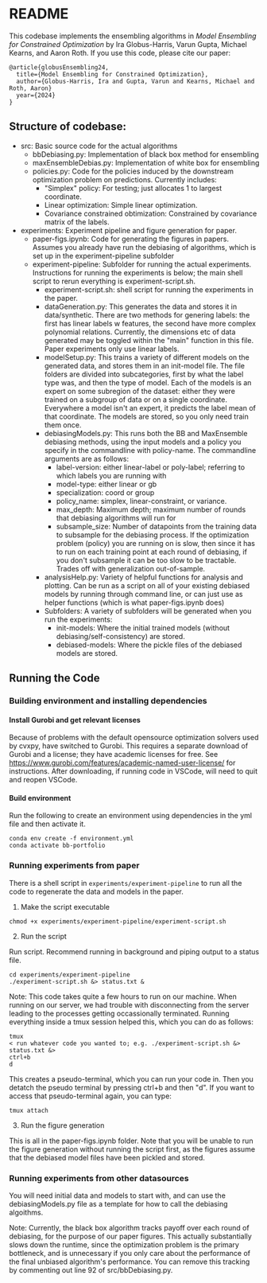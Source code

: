 # README

This codebase implements the ensembling algorithms in *Model Ensembling for Constrained Optimization* by Ira Globus-Harris, Varun Gupta, Michael Kearns, and Aaron Roth. If you use this code, please cite our paper:

```
@article{globusEnsembling24,
  title={Model Ensembling for Constrained Optimization},
  author={Globus-Harris, Ira and Gupta, Varun and Kearns, Michael and Roth, Aaron}
  year={2024}
}
```

## Structure of codebase:

* src: Basic source code for the actual algorithms
    * bbDebiasing.py: Implementation of black box method for ensembling
    * maxEnsembleDebias.py: Implementation of white box for ensembling
    * policies.py: Code for the policies induced by the downstream optimization problem on predictions. Currently includes:
        * "Simplex" policy: For testing; just allocates 1 to largest coordinate.
        * Linear optimization: Simple linear optimization.
        * Covariance constrained obtimization: Constrained by covariance matrix of the labels. 
* experiments: Experiment pipeline and figure generation for paper. 
    * paper-figs.ipynb: Code for generating the figures in papers. Assumes you already have run the debiasing of algorithms, which is set up in the experiment-pipeline subfolder
    * experiment-pipeline: Subfolder for running the actual experiments. 
        Instructions for running the experiments is below; the main shell script to rerun everything is experiment-script.sh.
        * experiment-script.sh: shell script for running the experiments in the paper. 
        * dataGeneration.py: This generates the data and stores it in data/synthetic. There are two methods for genering labels: the first has linear labels w features, the second have more complex polynomial relations. Currently, the dimensions etc of data generated may be toggled within the "main" function in this file. Paper experiments only use linear labels. 
        * modelSetup.py: This trains a variety of different models on the generated data, and stores them in an init-model file. The file folders are divided into subcategories, first by what the label type was, and then the type of model. Each of the models is an expert on some subregion of the dataset: either they were trained on a subgroup of data or on a single coordinate. Everywhere a model isn't an expert, it predicts the label mean of that coordinate. The models are stored, so you only need train them once.
        * debiasingModels.py: This runs both the BB and MaxEnsemble debiasing methods, using the input models and a policy you specify in the commandline with policy-name. The commandline arguments are as follows:
            * label-version: either linear-label or poly-label; referring to which labels you are running with
            * model-type: either linear or gb
            * specialization: coord or group
            * policy_name: simplex, linear-constraint, or variance. 
            * max_depth: Maximum depth; maximum number of rounds that debiasing algorithms will run for 
            * subsample_size: Number of datapoints from the training data to subsample for the debiasing process. If the optimization problem (policy) you are running on is slow, then since it has to run on each training point at each round of debiasing, if you don't subsample it can be too slow to be tractable. Trades off with generalization out-of-sample.
        * analysisHelp.py: Variety of helpful functions for analysis and plotting. Can be run as a script on all of your existing debiased models by running through command line, or can just use as helper functions (which is what paper-figs.ipynb does)
        * Subfolders: A variety of subfolders will be generated when you run the experiments:
            * init-models: Where the initial trained models (without debiasing/self-consistency) are stored.
            * debiased-models: Where the pickle files of the debiased models are stored. 

## Running the Code

### Building environment and installing dependencies

#### Install Gurobi and get relevant licenses

Because of problems with the default opensource optimization solvers used by cvxpy, have switched to Gurobi. This requires a separate download of Gurobi and a license; they have academic licenses for free. See https://www.gurobi.com/features/academic-named-user-license/ for instructions. After downloading, if running code in VSCode, will need to quit and reopen VSCode. 

#### Build environment

Run the following to create an environment using dependencies in the yml file and then activate it. 
```
conda env create -f environment.yml
conda activate bb-portfolio
```

### Running experiments from paper

There is a shell script in ```experiments/experiment-pipeline``` to run all the code to regenerate the data and models in the paper. 

1. Make the script executable

```
chmod +x experiments/experiment-pipeline/experiment-script.sh 
```

2. Run the script

Run script. Recommend running in background and piping output to a status file. 
```
cd experiments/experiment-pipeline
./experiment-script.sh &> status.txt &
```
Note: This code takes quite a few hours to run on our machine. When running on our server, we had trouble with disconnecting from the server leading to the processes getting occassionally terminated. Running everything inside a tmux session helped this, which you can do as follows:
```
tmux
< run whatever code you wanted to; e.g. ./experiment-script.sh &> status.txt &>
ctrl+b 
d
```
This creates a pseudo-terminal, which you can run your code in. Then you detatch the pseudo terminal by pressing ctrl+b and then "d". If you want to access that pseudo-terminal again, you can type:
```
tmux attach
```

3. Run the figure generation

This is all in the paper-figs.ipynb folder. Note that you will be unable to run the figure generation without running the script first, as the figures assume that the debiased model files have been pickled and stored. 

### Running experiments from other datasources

You will need initial data and models to start with, and can use the debiasingModels.py file as a template for how to call the debiasing algoithms.

Note: Currently, the black box algorithm tracks payoff over each round of debiasing, for the purpose of our paper figures. This actually substantially slows down the runtime, since the optimization problem is the primary bottleneck, and is unnecessary if you only care about the performance of the final unbiased algorithm's performance. You can remove this tracking by commenting out line 92 of src/bbDebiasing.py.





